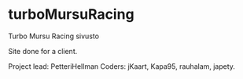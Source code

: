 # turboMursuRacing
Turbo Mursu Racing sivusto

Site done for a client.

Project lead: PetteriHellman
Coders: jKaart, Kapa95, rauhalam, japety.
